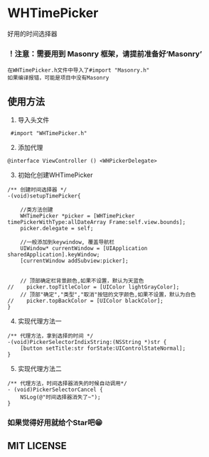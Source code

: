 # WHTimePicker
好用的时间选择器

### ！注意：需要用到 Masonry 框架，请提前准备好‘Masonry’
```objc
在WHTimePicker.h文件中导入了#import "Masonry.h"
如果编译报错，可能是项目中没有Masonry
```

## 使用方法 

1. 导入头文件 
```objc
 #import "WHTimePicker.h"
```

2. 添加代理
```objc
@interface ViewController () <WHPickerDelegate>
```

3. 初始化创建WHTimePicker
```objc
/** 创建时间选择器 */
-(void)setupTimePicker{
    
    //类方法创建
    WHTimePicker *picker = [WHTimePicker timePickerWithType:allDateArray Frame:self.view.bounds];
    picker.delegate = self;
    
    //一般添加到keywindow, 覆盖导航栏
    UIWindow* currentWindow = [UIApplication sharedApplication].keyWindow;
    [currentWindow addSubview:picker];
    

    // 顶部确定栏背景颜色,如果不设置，默认为天蓝色
//    picker.topTitleColor = [UIColor lightGrayColor];
    // 顶部"确定","类型","取消"按钮的文字颜色,如果不设置，默认为白色
//    picker.topBackColor = [UIColor blackColor];
}
```

4. 实现代理方法一
```objc
/** 代理方法，拿到选择的时间 */
-(void)PickerSelectorIndixString:(NSString *)str {
    [button setTitle:str forState:UIControlStateNormal];
}
```

5. 实现代理方法二
```objc
/** 代理方法，时间选择器消失的时候自动调用*/
- (void)PickerSelectorCancel {
    NSLog(@"时间选择器消失了~");
}
```
### 如果觉得好用就给个Star吧😁

## MIT LICENSE
